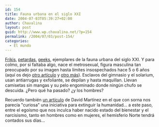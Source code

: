 ```yaml
---
id: 154
title: Fauna urbana en el siglo XXI
date: 2004-07-03T05:39:27+02:00
author: Chavalina
layout: post
guid: http://www.wp.chavalina.net/?p=154
permalink: /2004/07/03/post-154/
categories:
  - El mundo
---
```

<a href="http://pobladores.lycos.es/channels/deportes/Community_chou/area/11" target="_blank">Frikis</a>, <a href="http://pobladores.lycos.es/channels/cine/Hotel_Glamour_/area/11/subarea/21" target="_blank">petardas</a>, <a href="http://www.beigerecords.com/cory/pizza_party/" target="_blank">geeks</a>, ejemplares de la fauna urbana del siglo XXI. Y para colmo, por si faltaba algo, nace el <span class="titulo">metrosexual</span>, figura masculina tan preocupado por su imagen hasta límites insospechados hace 5 o 6 a&ntilde;os (aquí os dejo <a href="http://www.trovadores.org/salvaje/archives/000152.html" target="_blank">otro artículo</a> y <a href="http://www.ecuaderno.com/archives/000296.php" target="_blank">otro más</a>). Esclavos del gimnasio y el solarium, usan antiarrugas y exfoliante, se depilan y hasta maquillan. Llevan camisetas sin mangas y su pelo engominado donde ning&uacute;n chufo se descuida. &iquest;Pero qué ha pasado? &iquest;y los <span class="alguien">hombres</span>? 

Recuerdo también <a href="http://dmnet.bitacoras.com/index.php?id=2637" target="_blank">un artículo</a> de David Martínez en el que con sorna nos parecía "curiosa" una iniciativa para extinguir la humanidad… a este paso, entre el egoísmo que nos inculca haber nacido estado del bienestar y el narcisismo, tanto en hombres como en mujeres, el hemisferio Norte tendrá contados sus días…